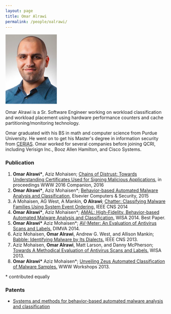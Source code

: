 ```yaml
---
layout: page
title: Omar Alrawi
permalink: /people/oalrawi/
---
```

![oalrawi](/people/oalrawi/small.png)

Omar Alrawi is a Sr. Software Engineer working on workload classification and workload placement using hardware performance counters and cache partitioning/monitoring technology.

Omar graduated with his BS in math and computer science from Purdue University. He went on to get his Master's degree in information security from [CERIAS](https://www.cerias.purdue.edu/). Omar worked for several companies before joining QCRI, including Verisign Inc., Booz Allen Hamilton, and Cisco Systems.

### Publication 
1. **Omar Alrawi\***, Aziz Mohaisen; [Chains of Distrust: Towards Understanding Certificates Used for Signing Malicious Applications](/people/oalrawi/papers/malcert.pdf), in proceedings WWW 2016 Companion, 2016
1.  **Omar Alrawi\***, Aziz Mohaisen*; [Behavior-based Automated Malware Analysis and Classification](/people/oalrawi/papers/amal-wisa14.pdf), Elsevier Computers & Security, 2015
2. A Mohaisen, AG West, A Mankin, **O Alrawi**; [Chatter: Classifying Malware Families Using System Event Ordering.](/people/oalrawi/papers/chatter-tr.pdf)  IEEE CNS 2014 
3. **Omar Alrawi\***, Aziz Mohaisen*; [AMAL: High-Fidelity, Behavior-based Automated Malware Analysis and Classification.](/people/oalrawi/papers/amal-wisa14.pdf)  WISA 2014. Best Paper. 
4. **Omar Alrawi\*** Aziz Mohaisen*; [AV-Meter: An Evaluation of Antivirus Scans and Labels.](/people/oalrawi/papers/avmeter-dimva.pdf)  DIMVA 2014.
5. Aziz Mohaisen, **Omar Alrawi**, Andrew G. West, and Allison Mankin; [Babble: Identifying Malware by Its Dialects.](/people/oalrawi/papers/babble-cns13.pdf)  IEEE CNS 2013.
6. Aziz Mohaisen, **Omar Alrawi**, Matt Larson, and Danny McPherson; [Towards A Methodical Evaluation of Antivirus Scans and Labels.](/people/oalrawi/papers/wisa2013labels.pdf) WISA 2013.
7. **Omar Alrawi\*** Aziz Mohaisen*; [Unveiling Zeus Automated Classification of Malware Samples.](/people/oalrawi/papers/unzeus_www13.pdf) WWW Workshops 2013.

<span class="red">* contributed equally</span>

### Patents
- [Systems and methods for behavior-based automated malware analysis and classification](https://www.google.com/patents/US20150244733)

